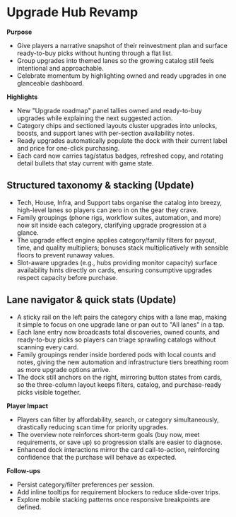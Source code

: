 # Upgrade Hub Revamp

**Purpose**
- Give players a narrative snapshot of their reinvestment plan and surface ready-to-buy picks without hunting through a flat list.
- Group upgrades into themed lanes so the growing catalog still feels intentional and approachable.
- Celebrate momentum by highlighting owned and ready upgrades in one glanceable dashboard.

**Highlights**
- New "Upgrade roadmap" panel tallies owned and ready-to-buy upgrades while explaining the next suggested action.
- Category chips and sectioned layouts cluster upgrades into unlocks, boosts, and support lanes with per-section availability notes.
- Ready upgrades automatically populate the dock with their current label and price for one-click purchasing.
- Each card now carries tag/status badges, refreshed copy, and rotating detail bullets that stay current with game state.

## Structured taxonomy & stacking (Update)
- Tech, House, Infra, and Support tabs organise the catalog into breezy, high-level lanes so players can zero in on the gear they crave.
- Family groupings (phone rigs, workflow suites, automation, and more) now sit inside each category, clarifying upgrade progression at a glance.
- The upgrade effect engine applies category/family filters for payout, time, and quality multipliers; bonuses stack multiplicatively with sensible floors to prevent runaway values.
- Slot-aware upgrades (e.g., hubs providing monitor capacity) surface availability hints directly on cards, ensuring consumptive upgrades respect capacity before purchase.

## Lane navigator & quick stats (Update)
- A sticky rail on the left pairs the category chips with a lane map, making it simple to focus on one upgrade lane or pan out to "All lanes" in a tap.
- Each lane entry now broadcasts total discoveries, owned counts, and ready-to-buy picks so players can triage sprawling catalogs without scanning every card.
- Family groupings render inside bordered pods with local counts and notes, giving the new automation and infrastructure tiers breathing room as more upgrade options arrive.
- The dock still anchors on the right, mirroring button states from cards, so the three-column layout keeps filters, catalog, and purchase-ready picks visible together.

**Player Impact**
- Players can filter by affordability, search, or category simultaneously, drastically reducing scan time for priority upgrades.
- The overview note reinforces short-term goals (buy now, meet requirements, or save up) so progression stalls are easier to diagnose.
- Enhanced dock interactions mirror the card call-to-action, reinforcing confidence that the purchase will behave as expected.

**Follow-ups**
- Persist category/filter preferences per session.
- Add inline tooltips for requirement blockers to reduce slide-over trips.
- Explore mobile stacking patterns once responsive breakpoints are defined.
